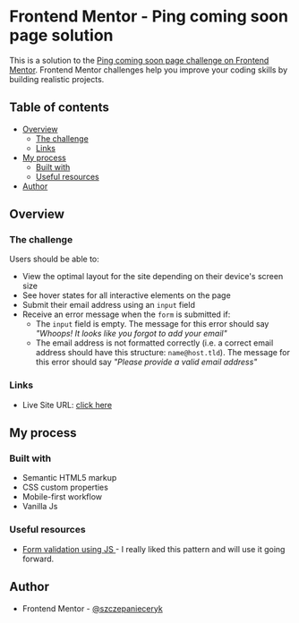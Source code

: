 # Frontend Mentor - Ping coming soon page solution

This is a solution to the [Ping coming soon page challenge on Frontend Mentor](https://www.frontendmentor.io/challenges/ping-single-column-coming-soon-page-5cadd051fec04111f7b848da). Frontend Mentor challenges help you improve your coding skills by building realistic projects.

## Table of contents

- [Overview](#overview)
  - [The challenge](#the-challenge)
  - [Links](#links)
- [My process](#my-process)
  - [Built with](#built-with)
  - [Useful resources](#useful-resources)
- [Author](#author)

## Overview

### The challenge

Users should be able to:

- View the optimal layout for the site depending on their device's screen size
- See hover states for all interactive elements on the page
- Submit their email address using an `input` field
- Receive an error message when the `form` is submitted if:
  - The `input` field is empty. The message for this error should say _"Whoops! It looks like you forgot to add your email"_
  - The email address is not formatted correctly (i.e. a correct email address should have this structure: `name@host.tld`). The message for this error should say _"Please provide a valid email address"_


### Links

- Live Site URL: [click here](https://szczepanieceryk.github.io/Frontend-Mentor-Ping-coming-soon-page-solution/)

## My process

### Built with

- Semantic HTML5 markup
- CSS custom properties
- Mobile-first workflow
- Vanilla Js

### Useful resources

- [Form validation using JS ](https://dev.to/javascriptacademy/form-validation-using-javascript-34je) - I really liked this pattern and will use it going forward.

## Author

- Frontend Mentor - [@szczepanieceryk](https://www.frontendmentor.io/profile/szczepanieceryk)
